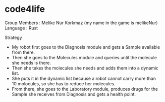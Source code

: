 # code4life

Group Members : Melike Nur Korkmaz (my name in the game is melikeNur)
Language : Rust

Strategy
- My robot first goes to the Diagnosis module and gets a Sample available from there.
- Then she goes to the Molecules module and queries until the molecule she needs is there.
- Then she takes the molecules she needs and adds them into a dynamic list.
- She puts it in the dynamic list because a robot cannot carry more than 10 molocules, so she has to reduce her molecules.
- From there, she goes to the Laboratory module, produces drugs for the Sample she receives from Diagnosis and gets a health point.
